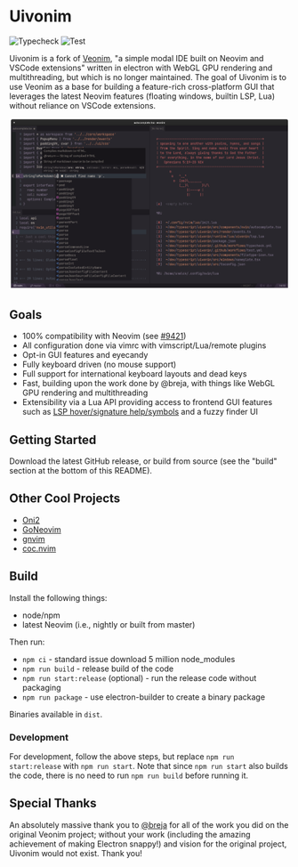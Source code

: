 # Uivonim

![Typecheck](https://github.com/smolck/uivonim/workflows/Typecheck/badge.svg) ![Test](https://github.com/smolck/uivonim/workflows/Test/badge.svg)

Uivonim is a fork of [Veonim](https://github.com/veonim/veonim/commit/f780b7fc8079755ecac65b475eee3c6358857696),
"a simple modal IDE built on Neovim and VSCode extensions" written in electron with WebGL GPU
rendering and multithreading, but which is no longer maintained. The goal of
Uivonim is to use Veonim as a base for building a feature-rich cross-platform GUI
that leverages the latest Neovim features (floating windows, builtin LSP, Lua)
without reliance on VSCode extensions.

![](./screenshots/main.png)

## Goals

- 100% compatibility with Neovim (see [#9421](https://github.com/neovim/neovim/issues/9421))
- All configuration done via vimrc with vimscript/Lua/remote plugins
- Opt-in GUI features and eyecandy
- Fully keyboard driven (no mouse support)
- Full support for international keyboard layouts and dead keys
- Fast, building upon the work done by @breja, with things like WebGL GPU
  rendering and multithreading
- Extensibility via a Lua API providing access to frontend GUI features such as
  [LSP hover/signature help/symbols](https://github.com/smolck/uivonim/wiki/Builtin-LSP) and a fuzzy finder UI

## Getting Started

Download the latest GitHub release, or build from source (see the "build" section at the bottom of this README).

## Other Cool Projects

- [Oni2](https://github.com/onivim/oni2)
- [GoNeovim](https://github.com/akiyosi/goneovim)
- [gnvim](https://github.com/vhakulinen/gnvim)
- [coc.nvim](https://github.com/neoclide/coc.nvim)

## Build

Install the following things:

- node/npm
- latest Neovim (i.e., nightly or built from master)

Then run:

- `npm ci` - standard issue download 5 million node_modules
- `npm run build` - release build of the code
- `npm run start:release` (optional) - run the release code without packaging
- `npm run package` - use electron-builder to create a binary package

Binaries available in `dist`.

### Development

For development, follow the above steps, but replace `npm run start:release` with
`npm run start`. Note that since `npm run start` also builds the code, there is no need to
run `npm run build` before running it.

## Special Thanks

An absolutely massive thank you to [@breja](https://github.com/breja) for all
of the work you did on the original Veonim project; without your work
(including the amazing achievement of making Electron snappy!) and vision
for the original project, Uivonim would not exist. Thank you!
